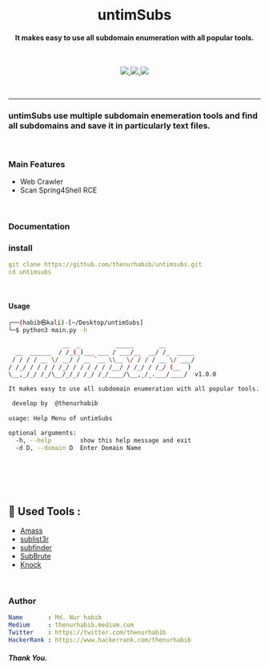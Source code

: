 <h1 align="center">
<br>
  untimSubs
  <br>
</h1>

<h4 align="center">It makes easy to use all subdomain enumeration with all popular tools.</h4>

<br>

<p align="center">
  <a href="https://github.com/thenurhabib/untimsubs/releases">
    <img src="https://img.shields.io/github/release/thenurhabib/untimsubs.svg">
  </a>
  <a href="https://travis-ci.com/thenurhabib/untimsubs">
    <img src="https://img.shields.io/travis/com/thenurhabib/untimsubs.svg">
  </a>
  <a href="https://github.com/thenurhabib/untimsubs/issues?q=is%3Aissue+is%3Aclosed">
      <img src="https://img.shields.io/github/issues-closed-raw/thenurhabib/untimsubs.svg">
  </a>
</p>

<br>


<hr>

### untimSubs use multiple subdomain enemeration tools and find all subdomains and save it in particularly text files.

<br>

### Main Features
- Web Crawler
- Scan Spring4Shell RCE

<br>

### Documentation
### install
```yaml
git clone https://github.com/thenurhabib/untimsubs.git
cd untimsubs
```
<br>

#### Usage

```bash
┌──(habib㉿kali)-[~/Desktop/untimSubs]
└─$ python3 main.py -h           

               __  _          _____       __        
  __  ______  / /_(_)___ ___ / ___/__  __/ /_  _____
 / / / / __ \/ __/ / __ `__ \\__ \/ / / / __ \/ ___/
/ /_/ / / / / /_/ / / / / / /__/ / /_/ / /_/ (__  ) 
\__,_/_/ /_/\__/_/_/ /_/ /_/____/\__,_/_.___/____/  v1.0.0

It makes easy to use all subdomain enumeration with all popular tools.

 develop by  @thenurhabib 
    
usage: Help Menu of untimSubs

optional arguments:
  -h, --help        show this help message and exit
  -d D, --domain D  Enter Domain Name

                                                         
```
<br>
<br>

## 🔗 Used Tools :

- [Amass](https://github.com/OWASP/Amass)
- [sublist3r](https://github.com/aboul3la/Sublist3r)
- [subfinder](https://github.com/projectdiscovery/subfinder)
- [SubBrute](https://github.com/TheRook/subbrute)
- [Knock](https://github.com/guelfoweb/knock)


<br>

### Author
```yaml
Name       : Md. Nur habib
Medium     : thenurhabib.medium.com
Twitter    : https://twitter.com/thenurhab1b
HackerRank : https://www.hackerrank.com/thenurhabib

```

##### Thank You.
